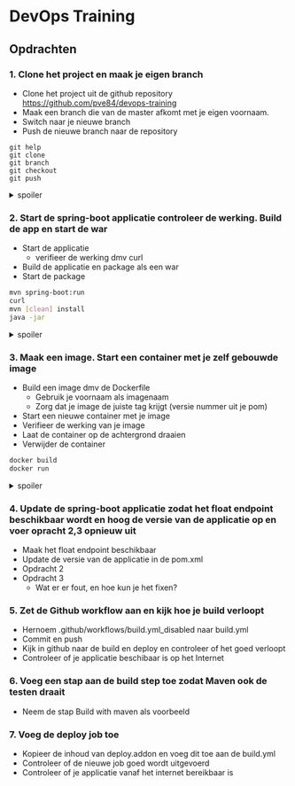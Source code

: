 # DevOps Training

## Opdrachten

### 1. Clone het project en maak je eigen branch

- Clone het project uit de github repository <https://github.com/pve84/devops-training>
- Maak een branch die van de master afkomt met je eigen voornaam.
- Switch naar je nieuwe branch
- Push de nieuwe branch naar de repository

```shell
git help
git clone
git branch
git checkout
git push
```

<details>
  <summary>spoiler</summary>

  ```shell
  git clone https://github.com/pve84/devops-training
  git branch <naam> master
  git checkout <naam>
  git push --set-upstream origin <naam>
  ```

</details>

### 2. Start de spring-boot applicatie controleer de werking. Build de app en start de war

- Start de applicatie
  - verifieer de werking dmv curl
- Build de applicatie en package als een war
- Start de package

```bash
mvn spring-boot:run
curl
mvn [clean] install
java -jar
```

<details>
  <summary>spoiler</summary>

  ```shell
  mvn spring-boot:run
  curl localhost:8080/api/v1/int
  mvn clean install
  java -jar target/api-0.0.2-SNAPSHOT.war
  ```

</details>

### 3. Maak een image. Start een container met je zelf gebouwde image

- Build een image dmv de Dockerfile
  - Gebruik je voornaam als imagenaam
  - Zorg dat je image de juiste tag krijgt (versie nummer uit je pom)
- Start een nieuwe container met je image
- Verifieer de werking van je image
- Laat de container op de achtergrond draaien
- Verwijder de container

```bash
docker build
docker run
```

<details>
  <summary>spoiler</summary>

  ```shell
  docker build --tag <naam>:0.0.2-SNAPSHOT .
  docker run <naam>:0.0.2-SNAPSHOT
  docker run -p 8080:8080 <naam>:0.0.2-SNAPSHOT
  curl localhost:8080/api/v1/int
  docker run --name api -d -p 8080:8080 <naam>:0.0.2-SNAPSHOT
  docker rm api
  ```

</details>

### 4. Update de spring-boot applicatie zodat het float endpoint beschikbaar wordt en hoog de versie van de applicatie op en voer opracht 2,3 opnieuw uit

- Maak het float endpoint beschikbaar
- Update de versie van de applicatie in de pom.xml
- Opdracht 2
- Opdracht 3
  - Wat er er fout, en hoe kun je het fixen?

### 5. Zet de Github workflow aan en kijk hoe je build verloopt

- Hernoem .github/workflows/build.yml_disabled naar build.yml
- Commit en push
- Kijk in github naar de build en deploy en controleer of het goed verloopt
- Controleer of je applicatie beschibaar is op het Internet

### 6. Voeg een stap aan de build step toe zodat Maven ook de testen draait

- Neem de stap Build with maven als voorbeeld

### 7. Voeg de deploy job toe

- Kopieer de inhoud van  deploy.addon en voeg dit toe aan de build.yml
- Controleer of de nieuwe job goed wordt uitgevoerd
- Controleer of je applicatie vanaf het internet bereikbaar is
